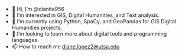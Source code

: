 - 👋 Hi, I’m @dianita956
- 👀 I’m interested in GIS, Digital Humanities, and Text analysis.
- 🌱 I’m currently using Python, SpaCy, and GeoPandas for GIS Digital Humanities projects. 
- 💞️ I’m looking to learn more about digital tools and programming languages.
- 📫 How to reach me diane.lopez2@utsa.edu

<!---
dianita956/dianita956 is a ✨ special ✨ repository because its `README.md` (this file) appears on your GitHub profile.
You can click the Preview link to take a look at your changes.
--->
